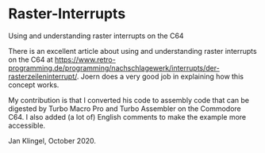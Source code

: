 # Raster-Interrupts
Using and understanding raster interrupts on the C64

There is an excellent article about using and understanding raster interrupts on the C64 at https://www.retro-programming.de/programming/nachschlagewerk/interrupts/der-rasterzeileninterrupt/. Joern does a very good job in explaining how this concept works. 

My contribution is that I converted his code to assembly code that can be digested by Turbo Macro Pro and Turbo Assembler on the Commodore C64. I also added (a lot of) English comments to make the example more accessible.

Jan Klingel, October 2020.
